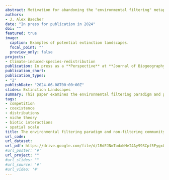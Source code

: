 ```yaml
---
abstract: Motivation for abandoning the "environmental filtering" metaphor has been increasing in the ecological literature, yet it remains a widely used conceptual tool to guide research and education within ecological disciplines. I consider the possible origins of the filtering paradigm through linkages to hypotheses about the potentially oversized role of localized competition in the early development of niche concepts, as well as assumptions about the scale-dependence of factors influencing species' distributions at large scales. I believe that these perspectives may have discounted the relevance of non-competitive interactions of local communities, as well as biotic interactions in large-scale ecological processes more generally. I describe the types of ecological phenomena not readily captured by the filtering model, as well as the potential for biotic factors to interact with abiotic gradients (at scale) and influence broad ecological patterns. Lastly, I pose an alternative model of community assembly which emphasizes biotic-abiotic interactions and non-filtering mechanisms to serve as a spring-board for future renovations of the filtering metaphor. 
authors:
- J. Alex Baecher
date: "In press for publication in 2024"
doi: ""
featured: true
image:
  caption: Examples of potential extinction landscapes.
  focal_point: ""
  preview_only: false
projects:
- Climate-induced-species-redistribution
publication: In press as a **Perspective** at **Journal of Biogeography** 
publication_short:
publication_types:
- "2"
publishDate: "2024-06-08T00:00:00Z"
slides: Extinction Landscapes
summary: This paper examines the environmental filtering paradigm and proposes an alternative heuristic of community assembly which more readily incorporates interactions between biotic and abiotic factors. 
tags:
- competition
- coexistence
- distributions
- niche theory
- biotic interactions
- spatial scale
title: The environmental filtering paradigm and non-filtering community assembly processes
url_code: 
url_dataset: 
url_pdf: https://drive.google.com/file/d/1RdEJNmTodxNHeI4Ay99SCpf5Fygx0k3g/view
#url_poster: '#'
url_project: ""
#url_slides: ""
#url_source: '#'
#url_video: '#'
---
```

